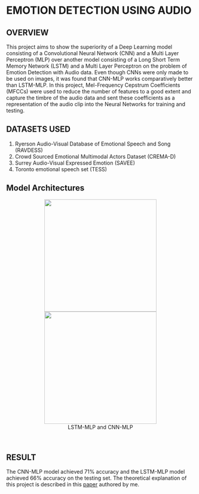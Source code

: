 # EMOTION DETECTION USING AUDIO

## OVERVIEW

This project aims to show the superiority of a Deep Learning model consisting of a Convolutional Neural Network (CNN) and a Multi Layer Perceptron (MLP)
over another model consisting of a Long Short Term Memory Network (LSTM) and a Multi Layer Perceptron on the problem of Emotion Detection with Audio data.
Even though CNNs were only made to be used on images, it was found that CNN-MLP works comparatively better than LSTM-MLP.
In this project, Mel-Frequency Cepstrum Coefficients (MFCCs) were used to reduce the number of features to a good extent 
and capture the timbre of the audio data and sent these coefficients as a representation of the audio clip into the Neural Networks for training and testing. 

## DATASETS USED
1. Ryerson Audio-Visual Database of Emotional Speech and Song (RAVDESS)
2. Crowd Sourced Emotional Multimodal Actors Dataset (CREMA-D)
3. Surrey Audio-Visual Expressed Emotion (SAVEE)  
4. Toronto emotional speech set (TESS)

## Model Architectures
<p align="center">
<img width="300" height="300" src="https://user-images.githubusercontent.com/56449109/217324306-102f4847-6b90-400a-b7f1-8a6ac3fa336e.png">  
<img width="300" height="300" src="https://user-images.githubusercontent.com/56449109/217324332-76e461c5-c0ae-481f-a0b5-7cd1fb1852ee.png">
<br>LSTM-MLP and CNN-MLP 
</p> 
<br>

## RESULT
The CNN-MLP model achieved 71% accuracy and the LSTM-MLP model achieved 66% accuracy on the testing set. The theoretical explanation of this project is described in this 
<a href="https://drive.google.com/file/d/19TJEjdsp3Q4wlNVs8R6CJurg89uqgywo/view?usp=sharing">paper</a> authored by me.
